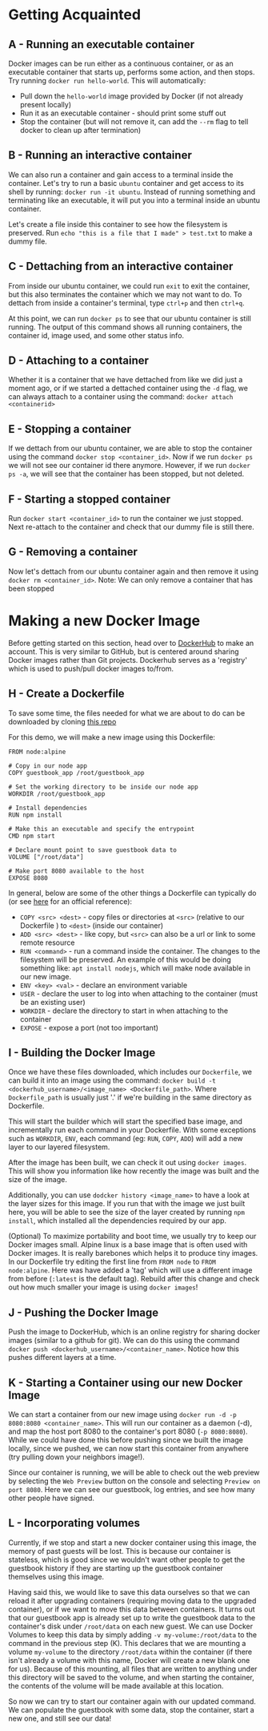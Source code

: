 # Getting Acquainted
## A - Running an executable container
Docker images can be run either as a continuous container, or as an executable container that starts up, performs some action, and then stops. Try running `docker run hello-world`. This will automatically:
* Pull down the `hello-world` image provided by Docker (if not already present locally)
* Run it as an executable container - should print some stuff out
* Stop the container (but will not remove it, can add the `--rm` flag to tell docker to clean up after termination)

## B - Running an interactive container
We can also run a container and gain access to a terminal inside the container. Let's try to run a basic `ubuntu` container and get access to its shell by running: `docker run -it ubuntu`. Instead of running something and terminating like an executable, it will put you into a terminal inside an ubuntu container.

Let's create a file inside this container to see how the filesystem is preserved. Run `echo "this is a file that I made" > test.txt` to make a dummy file.

## C - Dettaching from an interactive container
From inside our ubuntu container, we could run `exit` to exit the container, but this also terminates the container which we may not want to do. To dettach from inside a container's terminal, type `ctrl+p` and then `ctrl+q`.

At this point, we can run `docker ps` to see that our ubuntu container is still running. The output of this command shows all running containers, the container id, image used, and some other status info.

## D - Attaching to a container
Whether it is a container that we have dettached from like we did just a moment ago, or if we started a dettached container using the `-d` flag, we can always attach to a container using the command: `docker attach <containerid>`

## E - Stopping a container
If we dettach from our ubuntu container, we are able to stop the container using the command `docker stop <container_id>`. Now if we run `docker ps` we will not see our container id there anymore. However, if we run `docker ps -a`, we will see that the container has been stopped, but not deleted.

## F - Starting a stopped container
Run `docker start <container_id>` to run the container we just stopped. Next re-attach to the container and check that our dummy file is still there.

## G - Removing a container
Now let's dettach from our ubuntu container again and then remove it using `docker rm <container_id>`. Note: We can only remove a container that has been stopped


# Making a new Docker Image
Before getting started on this section, head over to [DockerHub](http://dockerhub.com) to make an account. This is very similar to GitHub, but is centered around sharing Docker images rather than Git projects. Dockerhub serves as a 'registry' which is used to push/pull docker images to/from.

## H - Create a Dockerfile
To save some time, the files needed for what we are about to do can be downloaded by cloning [this repo](https://github.com/zacharysang/docker-demo.git)

For this demo, we will make a new image using this Dockerfile:
```
FROM node:alpine

# Copy in our node app
COPY guestbook_app /root/guestbook_app

# Set the working directory to be inside our node app
WORKDIR /root/guestbook_app

# Install dependencies
RUN npm install

# Make this an executable and specify the entrypoint
CMD npm start

# Declare mount point to save guestbook data to
VOLUME ["/root/data"]

# Make port 8080 available to the host
EXPOSE 8080  
```

In general, below are some of the other things a Dockerfile can typically do (or see [here](https://docs.docker.com/engine/reference/builder/) for an official reference):
* `COPY <src> <dest>` - copy files or directories at `<src>` (relative to our Dockerfile ) to `<dest>` (inside our container)
* `ADD <src> <dest>` - like copy, but `<src>` can also be a url or link to some remote resource
* `RUN <command>` - run a command inside the container. The changes to the filesystem will be preserved. An example of this would be doing something like: `apt install nodejs`, which will make node available in our new image.
* `ENV <key> <val>` - declare an environment variable
* `USER` - declare the user to log into when attaching to the container (must be an existing user)
* `WORKDIR` - declare the directory to start in when attaching to the container
* `EXPOSE` - expose a port (not too important)


## I - Building the Docker Image
Once we have these files downloaded, which includes our `Dockerfile`, we can build it into an image using the command: `docker build -t <dockerhub_username>/<image_name> <Dockerfile_path>`. Where `Dockerfile_path` is usually just '.' if we're building in the same directory as Dockerfile.

This will start the builder which will start the specified base image, and incrementally run each command in your Dockerfile. With some exceptions such as `WORKDIR`, `ENV`, each command (eg: `RUN`, `COPY`, `ADD`) will add a new layer to our layered filesystem.

After the image has been built, we can check it out using `docker images`. This will show you information like how recently the image was built and the size of the image.

Additionally, you can use `dodcker history <image_name>` to have a look at the layer sizes for this image. If you run that with the image we just built here, you will be able to see the size of the layer created by running `npm install`, which installed all the dependencies required by our app.

(Optional) To maximize portability and boot time, we usually try to keep our Docker images small. Alpine linux is a base image that is often used with Docker images. It is really barebones which helps it to produce tiny images. In our Dockerfile try editing the first line from `FROM node` to `FROM node:alpine`. Here was have added a 'tag' which will use a different image from before (`:latest` is the default tag). Rebuild after this change and check out how much smaller your image is using `docker images`!

## J - Pushing the Docker Image
Push the image to DockerHub, which is an online registry for sharing docker images (similar to a github for git). We can do this using the command `docker push <dockerhub_username>/<container_name>`. Notice how this pushes different layers at a time.

## K - Starting a Container using our new Docker Image
We can start a container from our new image using  `docker run -d -p 8080:8080 <container_name>`. This will run our container as a daemon (-d), and map the host port 8080 to the container's port 8080 (`-p 8080:8080`). While we could have done this before pushing since we built the image locally, since we pushed, we can now start this container from anywhere (try pulling down your neighbors image!). 

Since our container is running, we will be able to check out the web preview by selecting the `Web Preview` button on the console and selecting `Preview on port 8080`. Here we can see our guestbook, log entries, and see how many other people have signed.

## L - Incorporating volumes
Currently, if we stop and start a new docker container using this image, the memory of past guests will be lost. This is because our container is stateless, which is good since we wouldn't want other people to get the guestbook history if they are starting up the guestbook container themselves using this image.

Having said this, we would like to save this data ourselves so that we can reload it after upgrading containers (requiring moving data to the upgraded container), or if we want to move this data between containers. It turns out that our guestbook app is already set up to write the guestbook data to the container's disk under `/root/data` on each new guest. We can use Docker Volumes to keep this data by simply adding `-v my-volume:/root/data` to the command in the previous step (K). This declares that we are mounting a volume `my-volume` to the directory `/root/data` within the container (if there isn't already a volume with this name, Docker will create a new blank one for us). Because of this mounting, all files that are written to anything under this directory will be saved to the volume, and when starting the container, the contents of the volume will be made available at this location.

So now we can try to start our container again with our updated command. We can populate the guestbook with some data, stop the container, start a new one, and still see our data!
